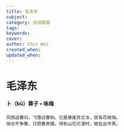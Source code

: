 ```yaml
---
title: 毛泽东
subject: 
category: 诗词歌赋
tags: 
keywords: 
cover: 
author: Chis Wei
created_when: 
updated_when: 
---
```


# 毛泽东

#### 卜（bǔ）算子 • 咏梅

```
风雨送春归，飞雪迎春到。已是悬崖百丈冰，犹有花枝俏。
俏也不争春，只把春来报。待到山花烂漫时，她在丛中笑。
```
